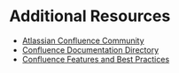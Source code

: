 # Additional Resources

- [Atlassian Confluence Community](https://community.atlassian.com/t5/Confluence/ct-p/confluence)
- [Confluence Documentation Directory](https://confluence.atlassian.com/alldoc/confluence-documentation-directory-12877996.html)
- [Confluence Features and Best Practices](https://confluence.atlassian.com/confkb/confluence-features-and-best-practices-338365505.html)

<!--

- [Confluence Cloud resources](https://support.atlassian.com/confluence-cloud/resources/)
- [Learn about Confluence Cloud permissions](https://support.atlassian.com/confluence-cloud/docs/learn-about-confluence-cloud-permissions/)
- [Learn how Confluence Cloud works](https://support.atlassian.com/confluence-cloud/docs/learn-how-confluence-cloud-works/)

-->